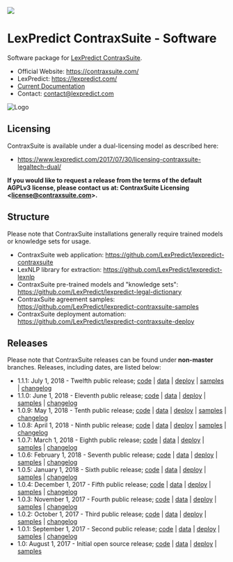 [![](https://tokei.rs/b1/github/lexpredict/lexpredict-contraxsuite?category=code)](https://github.com/lexpredict/lexpredict-contraxsuite)

# LexPredict ContraxSuite - Software
Software package for [LexPredict ContraxSuite](https://github.com/LexPredict/lexpredict-contraxsuite).

* Official Website: https://contraxsuite.com/
* LexPredict: https://lexpredict.com/
* [Current Documentation](https://github.com/LexPredict/lexpredict-contraxsuite/blob/master/documentation/)
* Contact: contact@lexpredict.com

![Logo](https://www.lexpredict.com/wp-content/uploads/2014/08/lexpredict_logo_horizontal_1.png)

## Licensing
ContraxSuite is available under a dual-licensing model as described here:
 * https://www.lexpredict.com/2017/07/30/licensing-contraxsuite-legaltech-dual/

**If you would like to request a release from the terms of the default AGPLv3 license, please contact us at: ContraxSuite Licensing <<license@contraxsuite.com>>.**

## Structure
Please note that ContraxSuite installations generally require trained models or knowledge sets for usage.
* ContraxSuite web application: https://github.com/LexPredict/lexpredict-contraxsuite
* LexNLP library for extraction: https://github.com/LexPredict/lexpredict-lexnlp
* ContraxSuite pre-trained models and "knowledge sets": https://github.com/LexPredict/lexpredict-legal-dictionary
* ContraxSuite agreement samples: https://github.com/LexPredict/lexpredict-contraxsuite-samples
* ContraxSuite deployment automation: https://github.com/LexPredict/lexpredict-contraxsuite-deploy

## Releases
Please note that ContraxSuite releases can be found under **non-master** branches.  Releases, including dates, are listed below:

* 1.1.1: July 1, 2018 - Twelfth public release; [code](https://github.com/LexPredict/lexpredict-contraxsuite/tree/1.1.1) | [data](https://github.com/LexPredict/lexpredict-legal-dictionary/tree/1.0.5) | [deploy](https://github.com/LexPredict/lexpredict-contraxsuite-deploy/tree/1.0.9) | [samples](https://github.com/LexPredict/lexpredict-contraxsuite-samples/tree/1.0.4) | [changelog](https://github.com/LexPredict/lexpredict-contraxsuite/blob/1.1.1/documentation/Release%20Notes%20and%20Changelog%20-%20Release%201.1.1.pdf)
* 1.1.0: June 1, 2018 - Eleventh public release; [code](https://github.com/LexPredict/lexpredict-contraxsuite/tree/1.1.0) | [data](https://github.com/LexPredict/lexpredict-legal-dictionary/tree/1.0.5) | [deploy](https://github.com/LexPredict/lexpredict-contraxsuite-deploy/tree/1.0.9) | [samples](https://github.com/LexPredict/lexpredict-contraxsuite-samples/tree/1.0.4) | [changelog](https://github.com/LexPredict/lexpredict-contraxsuite/blob/1.1.0/documentation/Release%20Notes%20and%20Changelog%20-%20Release%201.1.0.pdf)
* 1.0.9: May 1, 2018 - Tenth public release; [code](https://github.com/LexPredict/lexpredict-contraxsuite/tree/1.0.9) | [data](https://github.com/LexPredict/lexpredict-legal-dictionary/tree/1.0.5) | [deploy](https://github.com/LexPredict/lexpredict-contraxsuite-deploy/tree/1.0.9) | [samples](https://github.com/LexPredict/lexpredict-contraxsuite-samples/tree/1.0.4) | [changelog](https://github.com/LexPredict/lexpredict-contraxsuite/blob/1.0.9/documentation/Release%20Notes%20and%20Changelog%20-%20Release%201.0.9.pdf)
* 1.0.8: April 1, 2018 - Ninth public release; [code](https://github.com/LexPredict/lexpredict-contraxsuite/tree/1.0.8) | [data](https://github.com/LexPredict/lexpredict-legal-dictionary/tree/1.0.5) | [deploy](https://github.com/LexPredict/lexpredict-contraxsuite-deploy/tree/1.0.8) | [samples](https://github.com/LexPredict/lexpredict-contraxsuite-samples/tree/1.0.4) | [changelog](https://github.com/LexPredict/lexpredict-contraxsuite/blob/1.0.8/documentation/Release%20Notes%20and%20Changelog%20-%20Release%201.0.8.pdf)
* 1.0.7: March 1, 2018 - Eighth public release; [code](https://github.com/LexPredict/lexpredict-contraxsuite/tree/1.0.7) | [data](https://github.com/LexPredict/lexpredict-legal-dictionary/tree/1.0.5) | [deploy](https://github.com/LexPredict/lexpredict-contraxsuite-deploy/tree/1.0.7) | [samples](https://github.com/LexPredict/lexpredict-contraxsuite-samples/tree/1.0.4) | [changelog](https://github.com/LexPredict/lexpredict-contraxsuite/blob/1.0.7/documentation/Release%20Notes%20and%20Changelog%20-%20Release%201.0.7.pdf)
* 1.0.6: February 1, 2018 - Seventh public release; [code](https://github.com/LexPredict/lexpredict-contraxsuite/tree/1.0.6) | [data](https://github.com/LexPredict/lexpredict-legal-dictionary/tree/1.0.5) | [deploy](https://github.com/LexPredict/lexpredict-contraxsuite-deploy/tree/1.0.6) | [samples](https://github.com/LexPredict/lexpredict-contraxsuite-samples/tree/1.0.4) | [changelog](https://github.com/LexPredict/lexpredict-contraxsuite/blob/1.0.6/documentation/Release%20Notes%20and%20Changelog%20-%20Release%201.0.6.pdf)
* 1.0.5: January 1, 2018 - Sixth public release; [code](https://github.com/LexPredict/lexpredict-contraxsuite/tree/1.0.5) | [data](https://github.com/LexPredict/lexpredict-legal-dictionary/tree/1.0.5) | [deploy](https://github.com/LexPredict/lexpredict-contraxsuite-deploy/tree/1.0.5) | [samples](https://github.com/LexPredict/lexpredict-contraxsuite-samples/tree/1.0.4) | [changelog](https://github.com/LexPredict/lexpredict-contraxsuite/blob/1.0.5/documentation/Release%20Notes%20and%20Changelog%20-%20Release%201.0.5.pdf)
* 1.0.4: December 1, 2017 - Fifth public release; [code](https://github.com/LexPredict/lexpredict-contraxsuite/tree/1.0.4) | [data](https://github.com/LexPredict/lexpredict-legal-dictionary/tree/1.0.4) | [deploy](https://github.com/LexPredict/lexpredict-contraxsuite-deploy/tree/1.0.4) | [samples](https://github.com/LexPredict/lexpredict-contraxsuite-samples/tree/1.0.4) | [changelog](https://github.com/LexPredict/lexpredict-contraxsuite/blob/1.0.4/documentation/Release%20Notes%20and%20Changelog%20-%20Release%201.0.4.pdf)
* 1.0.3: November 1, 2017 - Fourth public release; [code](https://github.com/LexPredict/lexpredict-contraxsuite/tree/1.0.3) | [data](https://github.com/LexPredict/lexpredict-legal-dictionary/tree/1.0.3) | [deploy](https://github.com/LexPredict/lexpredict-contraxsuite-deploy/tree/1.0.3) | [samples](https://github.com/LexPredict/lexpredict-contraxsuite-samples/tree/1.0.3) | [changelog](https://github.com/LexPredict/lexpredict-contraxsuite/blob/1.0.3/documentation/Release%20Notes%20and%20Changelog%20-%20Release%201.0.3.pdf)
* 1.0.2: October 1, 2017 - Third public release; [code](https://github.com/LexPredict/lexpredict-contraxsuite/tree/1.0.2) | [data](https://github.com/LexPredict/lexpredict-legal-dictionary/tree/1.0.2) | [deploy](https://github.com/LexPredict/lexpredict-contraxsuite-deploy/tree/1.0.2) | [samples](https://github.com/LexPredict/lexpredict-contraxsuite-samples/tree/1.0.2) | [changelog](https://github.com/LexPredict/lexpredict-contraxsuite/blob/master/documentation/Release%20Notes%20and%20Changelog%20-%20Release%201.0.2.pdf)
* 1.0.1: September 1, 2017 - Second public release; [code](https://github.com/LexPredict/lexpredict-contraxsuite/tree/1.0.1) | [data](https://github.com/LexPredict/lexpredict-legal-dictionary/tree/1.0.1) | [deploy](https://github.com/LexPredict/lexpredict-contraxsuite-deploy/tree/1.0.1) | [samples](https://github.com/LexPredict/lexpredict-contraxsuite-samples/tree/1.0.1) | [changelog](https://github.com/LexPredict/lexpredict-contraxsuite/blob/1.0.1/documentation/Release%20Notes%20and%20Changelog%20-%20Release%201.0.1.pdf)
* 1.0: August 1, 2017 - Initial open source release; [code](https://github.com/LexPredict/lexpredict-contraxsuite/tree/1.0) | [data](https://github.com/LexPredict/lexpredict-legal-dictionary/tree/49cc3b3d3d3b6df469ca378be33a268eedd1df51) | [deploy](https://github.com/LexPredict/lexpredict-contraxsuite-deploy/tree/1a27d73c1798d70547f203323fe655828ce2f905) | [samples](https://github.com/LexPredict/lexpredict-contraxsuite-samples/tree/b45aa76cdf867b6cb3a31b3c626a90de7bfc4256)
